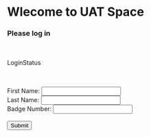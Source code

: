 <!DOCTYPE html>
<html lang="en">
<head>
    <meta charset="UTF-8">
    <meta http-equiv="X-UA-Compatible" content="IE=edge">
    <meta name="viewport" content="width=device-width, initial-scale=1.0">
    <title>UAT login</title>
</head>
<body>
    <h1>Wlecome to UAT Space</h1>
    <h3>Please log in</h3>
    <br>
    <br>
    <div id="loginStatus">LoginStatus</div>
    <br>
    <br>
    <form id="creditSubmit" onclick="checkCreds();"></form>
    First Name: <input type="text" id="fName"/><br>
    Last Name: <input type="text" id="lName"/><br>
    Badge Number: <input type="number" id="badge"/><br>
    <br>
    <input type="submit" onclick= "checkCreds();">
</body>
</html>
